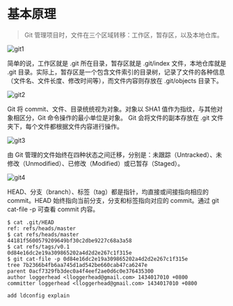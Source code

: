 # 基本原理
> Git 管理项目时，文件在三个区域转移：工作区，暂存区，以及本地仓库。

![git1](https://cdn.loggerhead.me/images/git-areas.png)

 简单的说，工作区就是 .git 所在目录，暂存区就是 .git/index 文件，本地仓库就是 .git 目录。实际上，暂存区是一个包含文件索引的目录树，记录了文件的各种信息（文件名、文件长度、修改时间等），而文件内容则存放在 .git/objects 目录下。
 
 ![git2](https://cdn.loggerhead.me/images/git-stage.png)
 
 Git 将 commit、文件、目录统统视为对象。对象以 SHA1 值作为指纹，与其他对象相区分，Git 命令操作的最小单位是对象。 Git 会将文件的副本存放在 .git 文件夹下，每个文件都根据文件内容进行操作。

![git3](https://cdn.loggerhead.me/images/git-commit-and-tree.png)

由 Git 管理的文件始终在四种状态之间迁移，分别是：未跟踪（Untracked）、未修改（Unmodified）、已修改（Modified）或已暂存（Staged）。

![git4](https://cdn.loggerhead.me/images/git-lifecycle.png)

HEAD、分支（branch）、标签（tag）都是指针，均直接或间接指向相应的 commit。HEAD 始终指向当前分支，分支和标签指向对应的 commit。通过 git cat-file -p <SHA1> 可查看 commit 内容。
  
  ```
  $ cat .git/HEAD
  ref: refs/heads/master
  $ cat refs/heads/master
  44181f5600579209649bf30c2dbe9227c68a3a58
  $ cat refs/tags/v0.1
  0d84e16dc2e19a309865202a4d2d2e267c1f315e
  $ git cat-file -p 0d84e16dc2e19a309865202a4d2d2e267c1f315e
  tree 7b2366b4fb6aa745d1ad542be660cab47ca6247e
  parent 0acf7329fb3dec0a4f4eef2ae0d6c0e376435300
  author loggerhead <lloggerhead@gmail.com> 1434017010 +0800
  committer loggerhead <lloggerhead@gmail.com> 1434017010 +0800

  add ldconfig explain
  ```
